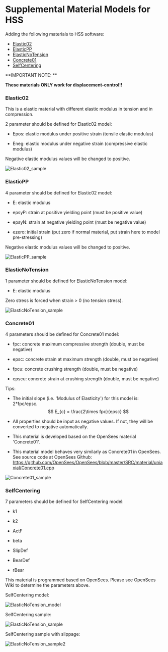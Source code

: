 # Supplemental Material Models for HSS

Adding the following materials to HSS software:

+ [Elastic02](#elastic02)
+ [ElasticPP](#elasticpp)
+ [ElasticNoTension](#elasticnotension)
+ [Concrete01](#concrete01)
+ [SelfCentering](#selfcentering)


**IMPORTANT NOTE: **

**These materials ONLY work for displacement-control!!**




### Elastic02

This is a elastic material with different elastic modulus in tension and in compression.

2 parameter should be defined for Elastic02 model:

* Epos: 	elastic modulus under positive strain (tensile elastic modulus)

* Eneg:	elastic modulus under negative strain (compressive elastic modulus)

Negative elastic modulus values will be changed to positive. 

![Elastic02_sample](https://github.com/qiaotyqiaoty/HS-Material-Models/blob/master/fig/Elastic02_sample.png)

### ElasticPP

4 parameter should be defined for Elastic02 model:

* E: 	elastic modulus

* epsyP:	strain at positive yielding point (must be positive value)

* epsyN: 	strain at negative yielding point (must be negative value)

* ezero:  initial strain (put zero if normal material, put strain here to model pre-stressing)

Negative elastic modulus values will be changed to positive. 

![ElasticPP_sample](https://github.com/qiaotyqiaoty/HS-Material-Models/blob/master/fig/ElasticPP_sample.png)

### ElasticNoTension

1 parameter should be defined for ElasticNoTension model:

* E: 	elastic modulus

Zero stress is forced when strain > 0 (no tension stress).

![ElasticNoTension_sample](https://github.com/qiaotyqiaoty/HS-Material-Models/blob/master/fig/ElasticNoTension_sample.jpg)

### Concrete01

4 parameters should be defined for Concrete01 model:

* fpc: 	concrete maximum compressive strength (double, must be negative)

* epsc: 	concrete strain at maximum strength (double, must be negative)

* fpcu: 	concrete crushing strength (double, must be negative)

* epscu:	concrete strain at crushing strength (double, must be negative)

Tips:

- The initial slope (i.e. 'Modulus of Elasticity') for this model is: 2*fpc/epsc.
  $$
  E_{c} = \frac{2\times fpc}{epsc}
  $$

- All properties should be input as negative values. If not, they will be converted to negative automatically.

- This material is developed based on the OpenSees material 'Concrete01'. 

- This material model behaves very similarly as Concrete01 in OpenSees. See source code at OpenSees Github: https://github.com/OpenSees/OpenSees/blob/master/SRC/material/uniaxial/Concrete01.cpp

![Concrete01_sample](https://github.com/qiaotyqiaoty/HS-Material-Models/blob/master/fig/Concrete01_sample.png)

### SelfCentering

7 parameters should be defined for SelfCentering model:

* k1

* k2

* ActF

* beta

* SlipDef

* BearDef

* rBear

This material is programmed based on OpenSees. Please see OpenSees Wiki to determine the parameters above.

SelfCentering model:

![ElasticNoTension_model](https://github.com/qiaotyqiaoty/HS-Material-Models/blob/master/fig/SelfCentering_model.png)

SelfCentering sample:

![ElasticNoTension_sample](https://github.com/qiaotyqiaoty/HS-Material-Models/blob/master/fig/SelfCentering_sample.png)

SelfCentering sample with slippage:

![ElasticNoTension_sample2](https://github.com/qiaotyqiaoty/HS-Material-Models/blob/master/fig/SelfCentering_sample2.png)
